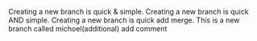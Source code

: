 Creating a new branch is quick & simple.
Creating a new branch is quick AND simple.
Creating a new branch is quick add merge.
This is a new branch called michoel(additional)
add comment

